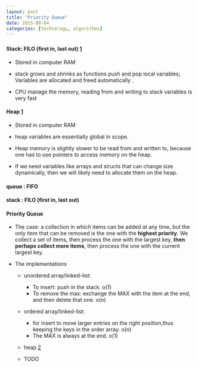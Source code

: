 ```yaml
---
layout: post
title: "Priority Queue"
date: 2015-08-04
categories: [technology, algorithms]
---
```

###

#### Stack: FILO (first in, last out) [1]
   * Stored in computer RAM
   * stack grows and shrinks as functions push and pop local variables;
   Variables are allocated and freed automatically .
   
   * CPU manage the memory, reading from and writing to stack variables is very fast

#### Heap [1]
   * Stored in computer RAM
   * heap variables are essentially global in scope.
   * Heap memory is slightly slower to be read from and written to, 
   because one has to use pointers to access memory on the heap.
   
   * If we need variables like arrays and structs that can change size dynamically,
   then we will likely need to allocate them on the heap.
   
#### queue : FIFO

#### stack : FILO (first in, last out) 

#### Priority Queue
   * The case: a collection in which items can be added at any time, but the only item that can be removed is the one with the **highest priority**.
   We collect a set of items, then process the one with the largest key, **then perhaps collect more items**, then process the one with the current largest key.
   
   * The implementations
     - unordered array/linked-list: 
	   + To insert: push in the stack. o(1)
	   + To remove the max: exchange the MAX with the item at the end, and then delete that one. o(n)
	   
	 - ordered array/linked-list:
	   + for insert to move larger entries on the right position,thus keeping the keys in the order array. o(n)
	   + The MAX is always at the end. o(1)
	   
	 -  heap [2]
	   + TODO

####
[1]: http://gribblelab.org/CBootcamp/7_Memory_Stack_vs_Heap.html "stack and heap"
[2]: http://cs.lmu.edu/~ray/notes/pqueues/ "priority queue"
